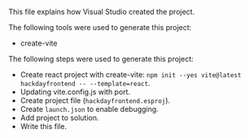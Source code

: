 This file explains how Visual Studio created the project.

The following tools were used to generate this project:
- create-vite

The following steps were used to generate this project:
- Create react project with create-vite: `npm init --yes vite@latest hackdayfrontend -- --template=react`.
- Updating vite.config.js with port.
- Create project file (`hackdayfrontend.esproj`).
- Create `launch.json` to enable debugging.
- Add project to solution.
- Write this file.
